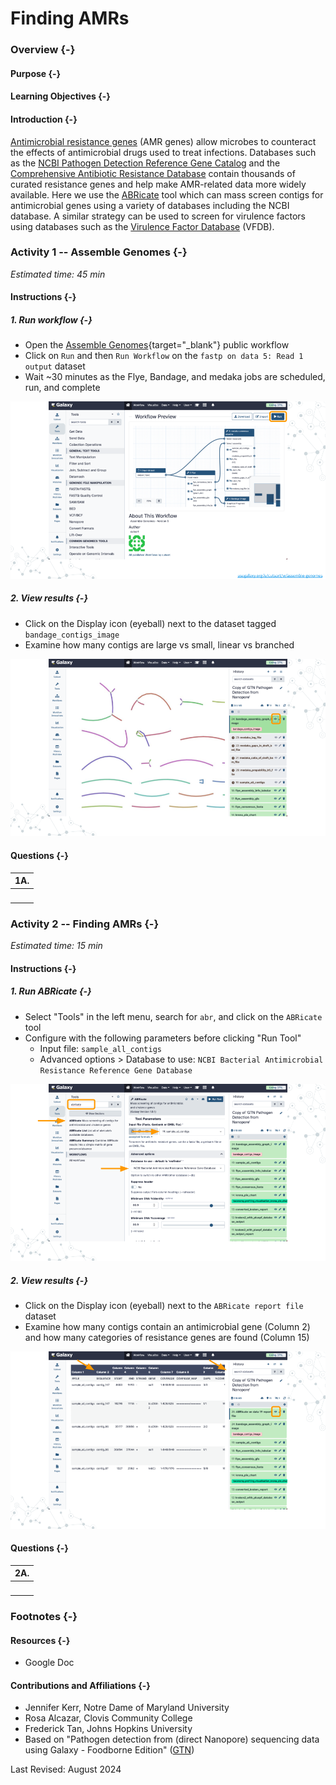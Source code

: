 # Finding AMRs

### Overview {-}

#### Purpose {-}

#### Learning Objectives {-}

#### Introduction {-}

[Antimicrobial resistance genes](https://en.wikipedia.org/wiki/Antimicrobial_resistance) (AMR genes) allow microbes to counteract the effects of antimicrobial drugs used to treat infections.
Databases such as the [NCBI Pathogen Detection Reference Gene Catalog](https://www.ncbi.nlm.nih.gov/pathogens/antimicrobial-resistance) and the [Comprehensive Antibiotic Resistance Database](https://card.mcmaster.ca) contain thousands of curated resistance genes and help make AMR-related data more widely available.
Here we use the [ABRicate](https://github.com/tseemann/abricate) tool which can mass screen contigs for antimicrobial genes using a variety of databases including the NCBI database.
A similar strategy can be used to screen for virulence factors using databases such as the [Virulence Factor Database](https://pubmed.gov/34850947) (VFDB).

### **Activity 1** -- Assemble Genomes {-}

*Estimated time: 45 min*

#### Instructions {-}

##### 1. Run workflow {-}

- Open the [Assemble Genomes](https://usegalaxy.org/u/cutsort/w/assemble-genomes){target="_blank"} public workflow
- Click on `Run` and then `Run Workflow` on the `fastp on data 5: Read 1 output` dataset
- Wait ~30 minutes as the Flye, Bandage, and medaka jobs are scheduled, run, and complete

<img src="finding-amrs_files/figure-html//1fH9s5OLcRF5meZtFWTJe89RFvJSh125kdjhdqp5smqA_g2f6b21b1164_0_74.png"  />

##### 2. View results {-}

- Click on the Display icon (eyeball) next to the dataset tagged `bandage_contigs_image`
- Examine how many contigs are large vs small, linear vs branched

<img src="finding-amrs_files/figure-html//1fH9s5OLcRF5meZtFWTJe89RFvJSh125kdjhdqp5smqA_g2f6b21b1164_0_98.png"  />

#### Questions {-}

| 1A. |
|:-|
| <br> |

### **Activity 2** -- Finding AMRs {-}

*Estimated time: 15 min*

#### Instructions {-}

##### 1. Run ABRicate {-}

- Select "Tools" in the left menu, search for `abr`, and click on the `ABRicate` tool
- Configure with the following parameters before clicking "Run Tool"
  - Input file: `sample_all_contigs`
  - Advanced options > Database to use: `NCBI Bacterial Antimicrobial Resistance Reference Gene Database`

<img src="finding-amrs_files/figure-html//1fH9s5OLcRF5meZtFWTJe89RFvJSh125kdjhdqp5smqA_g2f6b21b1164_0_104.png"  />

##### 2. View results {-}

- Click on the Display icon (eyeball) next to the `ABRicate report file` dataset
- Examine how many contigs contain an antimicrobial gene (Column 2) and how many categories of resistance genes are found (Column 15)

<img src="finding-amrs_files/figure-html//1fH9s5OLcRF5meZtFWTJe89RFvJSh125kdjhdqp5smqA_g2f6b21b1164_0_109.png"  />

#### Questions {-}

| 2A. |
|:-|
| <br> |

### Footnotes {-}

#### Resources {-}

- Google Doc

#### Contributions and Affiliations {-}

- Jennifer Kerr, Notre Dame of Maryland University
- Rosa Alcazar, Clovis Community College
- Frederick Tan, Johns Hopkins University
- Based on "Pathogen detection from (direct Nanopore) sequencing data using Galaxy - Foodborne Edition" ([GTN](https://gxy.io/GTN:T00393))

Last Revised: August 2024
